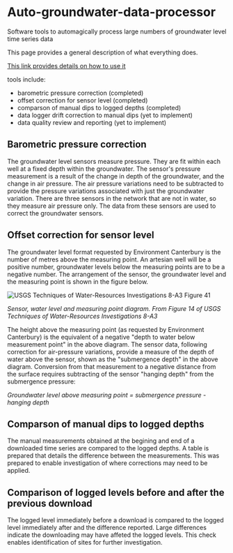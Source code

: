 # Auto-groundwater-data-processor
Software tools to automagically process large numbers of groundwater level time series data

This page provides a general description of what everything does.

[This link provides details on how to use it](https://github.com/Aqualinc/Auto-groundwater-data-processor/wiki/Auto-groundwater-data-processor-operation)

tools include:
- barometric pressure correction (completed)
- offset correction for sensor level (completed)
- comparson of manual dips to logged depths (completed)
- data logger drift correction to manual dips (yet to implement)
- data quality review and reporting (yet to implement)

## Barometric pressure correction
The groundwater level sensors measure pressure. They are fit within each well at a fixed depth within the groundwater. The sensor's pressure measurement is a result of the change in depth of the groundwater, and the change in air pressure. The air pressure variations need to be subtracted to provide the pressure variations associated with just the groundwater variation.
There are three sensors in the network that are not in water, so they measure air pressure only. The data from these sensors are used to correct the groundwater sensors.

## Offset correction for sensor level
The groundwater level format requested by Environment Canterbury is the number of metres above the measuring point. An artesian well will be a positive number, groundwater levels below the measuring points are to be a negative number. The arrangement of the sensor, the groundwater level and the measuring point is shown in the figure below.

![USGS Techniques of Water-Resources Investigations 8-A3 Figure 41](https://pubs.usgs.gov/twri/twri8a3/images/fig41.gif)

*Sensor, water level and measuring point diagram. From Figure 14 of USGS Techniques of Water-Resources Investigations 8-A3*

The height above the measuring point (as requested by Environment Canterbury) is the equivalent of a negative "depth to water below measurement point" in the above diagram. The sensor data, following correction for air-pressure variations, provide a measure of the depth of water above the sensor, shown as the "submergence depth" in the above diagram. Conversion from that measurement to a negative distance from the surface requires subtracting of the sensor "hanging depth" from the submergence pressure:

*Groundwater level above measuring point = submergence pressure - hanging depth*
## Comparson of manual dips to logged depths
The manual measurements obtained at the begining and end of a downloaded time series are compared to the logged depths.
A table is prepared that details the difference between the measurements. This was prepared to enable investigation of where corrections may need to be applied.
## Comparison of logged levels before and after the previous download
The logged level immediately before a download is compared to the logged level immediately after and the difference reported. Large differences indicate the downloading may have affeted the logged levels. This check enables identification of sites for further investigation.
